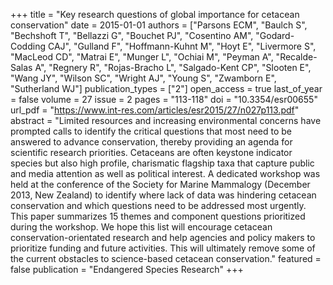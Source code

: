 +++
title = "Key research questions of global importance for cetacean conservation"
date = 2015-01-01
authors = ["Parsons ECM", "Baulch S", "Bechshoft T", "Bellazzi G", "Bouchet PJ", "Cosentino AM", "Godard-Codding CAJ", "Gulland F", "Hoffmann-Kuhnt M", "Hoyt E", "Livermore S", "MacLeod CD", "Matrai E", "Munger L", "Ochiai M", "Peyman A", "Recalde-Salas A", "Regnery R", "Rojas-Bracho L", "Salgado-Kent CP", "Slooten E", "Wang JY", "Wilson SC", "Wright AJ", "Young S", "Zwamborn E", "Sutherland WJ"]
publication_types = ["2"]
open_access = true
last_of_year = false
volume =  27
issue = 2
pages = "113-118"
doi = "10.3354/esr00655"
url_pdf = "https://www.int-res.com/articles/esr2015/27/n027p113.pdf"
abstract = "Limited resources and increasing environmental concerns have prompted calls to identify the critical questions that most need to be answered to advance conservation, thereby providing an agenda for scientific research priorities. Cetaceans are often keystone indicator species but also high profile, charismatic flagship taxa that capture public and media attention as well as political interest. A dedicated workshop was held at the conference of the Society for Marine Mammalogy (December 2013, New Zealand) to identify where lack of data was hindering cetacean conservation and which questions need to be addressed most urgently. This paper summarizes 15 themes and component questions prioritized during the workshop. We hope this list will encourage cetacean conservation-orientated research and help agencies and policy makers to prioritize funding and future activities. This will ultimately remove some of the current obstacles to science-based cetacean conservation."
featured = false
publication = "Endangered Species Research"
+++

